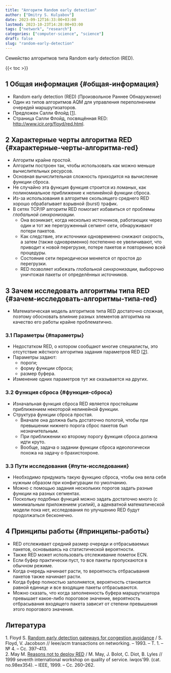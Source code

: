 ```yaml
---
title: "Алгоритм Random early detection"
author: ["Dmitry S. Kulyabov"]
date: 2023-09-12T16:33:00+03:00
lastmod: 2023-10-23T14:28:00+03:00
tags: ["network", "research"]
categories: ["computer-science", "science"]
draft: false
slug: "random-early-detection"
---
```


Семейство алгоритмов типа Random early detection (RED).

<!--more-->

{{< toc >}}


## <span class="section-num">1</span> Общая информация {#общая-информация}

-   Random early detection (RED) (Произвольное Раннее Обнаружение)
-   Один из типов алгоритмов AQM для управления переполнением очередей маршрутизаторов.
-   Предложен Салли Флойд [<a href="#citeproc_bib_item_1">1</a>].
-   Страница Салли Флойд, посвящённая RED: <http://www.icir.org/floyd/red.html>.


## <span class="section-num">2</span> Характерные черты алгоритма RED {#характерные-черты-алгоритма-red}

-   Алгоритм крайне простой.
-   Алгоритм построен так, чтобы использовать как можно меньше вычислительных ресурсов.
-   Основная вычислительная сложность приходится на вычисление функции сброса.
-   Не случайно эта функция функция строится из ломаных, как полиномиальное приближение к нелинейной функции сброса.
-   Из-за использования в алгоритме скользящего среднего RED хорошо обрабатывает взрывной (burst) трафик.
-   В сетях TCP/IP алгоритм RED помогает избавиться от проблемы _глобальной синхронизации_.
    -   Она возникает, когда несколько источников, работающих через один и тот же перегруженный сегмент сети, обнаруживают потери пакетов.
    -   Как следствие, эти источники одновременно снижают скорость, а затем (также одновременно) постепенно ее увеличивают, что приводит к новой перегрузке, потере пакетов и повторению всей процедуры.
    -   Состояние сети периодически меняется от простоя до перегрузки.
    -   RED позволяет избежать _глобальной синхронизации_, выборочно уничтожая пакеты от определённых источников.


## <span class="section-num">3</span> Зачем исследовать алгоритмы типа RED {#зачем-исследовать-алгоритмы-типа-red}

-   Математическая модель алгоритмов типа RED достаточно сложная, поэтому обосновать влияние разных элементов алгоритма на качество его работы крайне проблематично.


### <span class="section-num">3.1</span> Параметры {#параметры}

-   Недостатком RED, о котором сообщают многие специалисты, это отсутствие жёсткого алгоритма задания параметров RED [<a href="#citeproc_bib_item_2">2</a>].
-   Параметры задают:
    -   пороги;
    -   форму функции сброса;
    -   размер буфера.
-   Изменение одних параметров тут же сказывается на других.


### <span class="section-num">3.2</span> Функция сброса {#функция-сброса}

-   Изначальная функция сброса RED является простейшим приближением некоторой нелинейной функции.
-   Структура функции сброса простая.
    -   Вначале она должна быть достаточно пологой, чтобы при превышении нижнего порога сброс пакетов был незначительным.
    -   При приближении ко второму порогу функция сброса должна идти круто.
    -   Вообще, задача о задании функции сброса идеологически похожа на задачу о брахистохроне.


### <span class="section-num">3.3</span> Пути исследования {#пути-исследования}

-   Необходимо придумать такую функцию сброса, чтобы она вела себя нужным образом при конфигурации по умолчанию.
-   Можно с помощью задания нескольких порогов задать разные функции на разных сегментах.
-   Поскольку подобных функций можно задать достаточно много (с минимальным приложением усилий), а адекватной математической модели пока нет, исследования по улучшению RED будут продолжаться бесконечно.


## <span class="section-num">4</span> Принципы работы {#принципы-работы}

-   RED отслеживает средний размер очереди и отбрасываемых пакетов, основываясь на статистической вероятности.
-   Также RED может использовать отслеживание пометок ECN.
-   Если буфер практически пуст, то все пакеты пропускаются в обычном режиме.
-   Когда очередь начинает расти, то вероятность отбрасывания пакетов также начинает расти.
-   Когда буфер полностью заполняется, вероятность становится равной единице и все входящие пакеты отбрасываются.
-   Можно сказать, что когда заполненность буфера маршрутизатора превышает какое-либо пороговое значение, вероятность отбрасывания входящего пакета зависит от степени превышения этого порогового значения.

## Литература

<div class="csl-bib-body">
  <div class="csl-entry"><a id="citeproc_bib_item_1"></a>1.	Floyd S. <a href="https://doi.org/10.1109/90.251892">Random early detection gateways for congestion avoidance</a> / S. Floyd, V. Jacobson // Ieee/acm transactions on networking. – 1993. – Т. 1. – № 4. – Сс. 397–413.</div>
  <div class="csl-entry"><a id="citeproc_bib_item_2"></a>2.	May M. <a href="https://doi.org/10.1109/iwqos.1999.766502">Reasons not to deploy RED</a> / M. May, J. Bolot, C. Diot, B. Lyles // 1999 seventh international workshop on quality of service. iwqos’99. (cat. no.98ex354). – IEEE, 1999. – Сс. 260–262.</div>
</div>
